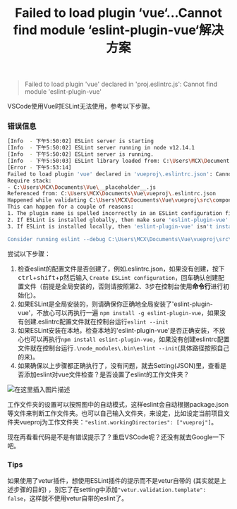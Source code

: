 ﻿---
slug: 20201023
title: Failed to load plugin ‘vue‘...Cannot find module ‘eslint-plugin-vue‘解决方案
authors: mcx
tags: [Vue, 笔记, 大二]
---

> Failed to load plugin 'vue' declared in 'proj\.eslintrc.js': Cannot find module 'eslint-plugin-vue'

VSCode使用Vue时ESLint无法使用，参考以下步骤。

<!--truncate-->

### 错误信息

```bash
[Info  - 下午5:50:02] ESLint server is starting
[Info  - 下午5:50:02] ESLint server running in node v12.14.1
[Info  - 下午5:50:02] ESLint server is running.
[Info  - 下午5:50:03] ESLint library loaded from: C:\Users\MCX\Documents\Vue\vueproj\node_modules\eslint\lib\api.js
[Error - 下午5:53:14] 
Failed to load plugin 'vue' declared in 'vueproj\.eslintrc.json': Cannot find module 'eslint-plugin-vue'
Require stack:
- C:\Users\MCX\Documents\Vue\__placeholder__.js
Referenced from: C:\Users\MCX\Documents\Vue\vueproj\.eslintrc.json
Happened while validating C:\Users\MCX\Documents\Vue\vueproj\src\components\TransCompo.vue
This can happen for a couple of reasons:
1. The plugin name is spelled incorrectly in an ESLint configuration file (e.g. .eslintrc).
2. If ESLint is installed globally, then make sure 'eslint-plugin-vue' is installed globally as well.
3. If ESLint is installed locally, then 'eslint-plugin-vue' isn't installed correctly.

Consider running eslint --debug C:\Users\MCX\Documents\Vue\vueproj\src\components\TransCompo.vue from a terminal to obtain a trace about the configuration files used.

```
尝试以下步骤：

 1. 检查eslint的配置文件是否创建了，例如.eslintrc.json，如果没有创建，按下<kbd>ctrl</kbd>+<kbd>shift</kbd>+<kbd>p</kbd>然后输入 `Create ESLint configuration`，回车确认创建配置文件（前提是全局安装的，否则请按照第2、3步在控制台使用**命令行**进行初始化）。
 2. 如果ESLint是全局安装的，则请确保你正确地全局安装了'eslint-plugin-vue'，不放心可以再执行一遍 `npm install -g eslint-plugin-vue`，如果没有创建.eslintrc配置文件就在控制台运行`eslint --init`
 3. 如果ESLint安装在本地，检查本地的'eslint-plugin-vue'是否正确安装，不放心也可以再执行`npm install eslint-plugin-vue`，如果没有创建eslintrc配置文件就在控制台运行`.\node_modules\.bin\eslint --init`(具体路径按照自己的来)。
 4. 如果确保以上步骤都正确执行了，没有问题，就去Setting(JSON)里，查看是否添加eslint对vue文件检查？是否设置了eslint的工作文件夹？

  ![在这里插入图片描述](https://img-blog.csdnimg.cn/20201023181356723.png#pic_center)

  工作文件夹的设置可以按照图中的自动模式，这样eslint会自动根据package.json等文件来判断工作文件夹。也可以自己输入文件夹，来设定，比如设定当前项目文件夹vueproj为工作文件夹：`"eslint.workingDirectories": ["vueproj"]`。

现在再看看代码是不是有错误提示了？重启VSCode呢？还没有就去Google一下吧。

### Tips

如果使用了vetur插件，想使用ESLint插件的提示而不是vetur自带的 (其实就是上述步骤的目的) ，别忘了在setting中添加`"vetur.validation.template": false`，这样就不使用vetur自带的eslint了。
